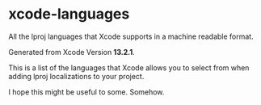 # xcode-languages

All the lproj languages that Xcode supports in a machine readable format.

Generated from Xcode Version **13.2.1**.

This is a list of the languages that Xcode allows you to select from when adding
lproj localizations to your project.

I hope this might be useful to some. Somehow.
